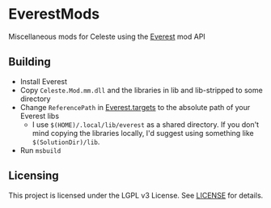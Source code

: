 # EverestMods
Miscellaneous mods for Celeste using the [Everest](https://github.com/EverestAPI/Everest) mod API

## Building

* Install Everest
* Copy `Celeste.Mod.mm.dll` and the libraries in lib and lib-stripped to some directory
* Change `ReferencePath` in [Everest.targets](Everest.targets#L4) to the absolute path of your Everest libs
  * I use `$(HOME)/.local/lib/everest` as a shared directory. If you don't mind copying the libraries locally, I'd suggest using something like `$(SolutionDir)/lib`.
* Run `msbuild`

## Licensing

This project is licensed under the LGPL v3 License. See [LICENSE](LICENSE) for details.
